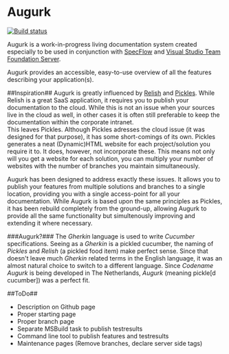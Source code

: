 Augurk
======
[![Build status](https://ci.appveyor.com/api/projects/status/99dioh0vd3xjjmi4/branch/master?svg=true)](https://ci.appveyor.com/project/augurk/augurk-commandline/branch/master)

Augurk is a work-in-progress living documentation system created especially to be used 
in conjunction with [SpecFlow](http://www.specflow.org) and 
[Visual Studio Team Foundation Server](http://msdn.microsoft.com/en-us/vstudio/ff637362.aspx).

Augurk provides an accessible, easy-to-use overview of all the features describing your application(s).

##Inspiration##
Augurk is greatly influenced by [Relish](https://www.relishapp.com/)
and [Pickles](http://www.picklesdoc.com/). While Relish is a great SaaS application,
it requires you to publish your documentation to the cloud. While this is not an issue when your sources live in the cloud as well,
in other cases it is often still preferable to keep the documentation within the corporate intranet.<br />
This leaves Pickles. Although Pickles adresses the cloud issue (it was designed for that purpose), it has
some short-comings of its own. Pickles generates a neat (Dynamic)HTML website for each project/solution you
require it to. It does, however, not incorporate these. This means not only will you get a website for each solution,
you can multiply your number of websites with the number of branches you maintain simultaneously.

Augurk has been designed to address exactly these issues. It allows you to publish your
features from multiple solutions and branches to a single location, providing you with a single access-point
for all your documentation. While Augurk is based upon the same principles as Pickles, it has 
been rebuild completely from the ground-up, allowing Augurk to provide all the same functionality but simultenously
improving and extending it where necessary.

###Augurk?###
The <em>Gherkin</em> language is used to write <em>Cucumber</em> specifications. 
Seeing as a <em>Gherkin</em> is a pickled cucumber, the naming of <em>Pickles</em>
and <em>Relish</em> (a pickled food item) make perfect sense. Since that doesn't leave much
<em>Gherkin</em> related terms in the English language, it was an almost natural choice to switch
to a different language. Since <em>Codename Augurk</em> is being developed in The Netherlands, 
<em>Augurk</em> (meaning pickle[d cucumber]) was a perfect fit.

##ToDo##

+ Description on Github page
+ Proper starting page
+ Proper branch page
+ Separate MSBuild task to publish testresults
+ Command line tool to publish features and testresults
+ Maintenance pages (Remove branches, declare server side tags)
